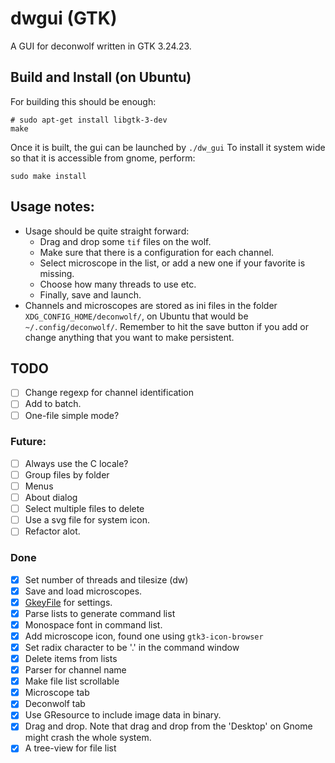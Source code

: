 # dwgui (GTK)

A GUI for deconwolf written in GTK 3.24.23.

## Build and Install (on Ubuntu)
For building this should be enough:

``` shell
# sudo apt-get install libgtk-3-dev
make

```
Once it is built, the gui can be launched by `./dw_gui` To install it system wide so that it is accessible from gnome, perform:

``` shell
sudo make install
```

## Usage notes:
 - Usage should be quite straight forward:
   - Drag and drop some `tif` files on the wolf.
   - Make sure that there is a configuration for each channel.
   - Select microscope in the list, or add a new one if your favorite is missing.
   - Choose how many threads to use etc.
   - Finally, save and launch.
 - Channels and microscopes are stored as ini files in the folder `XDG_CONFIG_HOME/deconwolf/`, on Ubuntu that would be `~/.config/deconwolf/`. Remember to hit the save button if you add or change anything that you want to make persistent.

## TODO
 - [ ] Change regexp for channel identification
 - [ ] Add to batch.
 - [ ] One-file simple mode?

### Future:
 - [ ] Always use the C locale?
 - [ ] Group files by folder
 - [ ] Menus
 - [ ] About dialog
 - [ ] Select multiple files to delete
 - [ ] Use a svg file for system icon.
 - [ ] Refactor alot.

### Done
 - [x] Set number of threads and tilesize (dw)
 - [x] Save and load microscopes.
 - [x] [GkeyFile](https://developer.gnome.org/glib/stable/glib-Key-value-file-parser.html#g-key-file-new) for settings.
 - [x] Parse lists to generate command list
 - [x] Monospace font in command list.
 - [x] Add microscope icon, found one using `gtk3-icon-browser`
 - [x] Set radix character to be '.' in the command window
 - [x] Delete items from lists
 - [x] Parser for channel name
 - [x] Make file list scrollable
 - [x] Microscope tab
 - [x] Deconwolf tab
 - [X] Use GResource to include image data in binary.
 - [x] Drag and drop. Note that drag and drop from the 'Desktop' on Gnome might crash the whole system.
 - [x] A tree-view for file list
